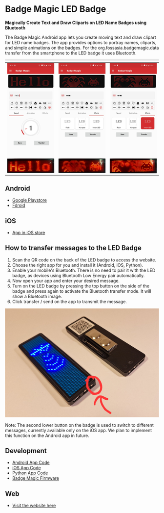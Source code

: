 # Badge Magic LED Badge

**Magically Create Text and Draw Cliparts on LED Name Badges using Bluetooth**

The Badge Magic Android app lets you create moving text and draw clipart for LED name badges. The app provides options to portray names, cliparts, and simple animations on the badges. For the org.fossasia.badgemagic.data transfer from the smartphone to the LED badge it uses Bluetooth.

| <!-- -->    | <!-- -->    | <!-- -->    |
|-------------|-------------|-------------|
| <img src="./img/screen-1.jpg" width="288" /> <img src="./img/screen-1-hard.png" width="288" /> | <img src="./img/screen-2.jpg" width="288" /> <img src="./img/screen-2-hard.png" width="288" /> | <img src="./img/screen-3.jpg" width="288" /> <img src="./img/screen-3-hard.png" width="288" /> |


## Android

* [Google Playstore](https://play.google.com/store/apps/details?id=org.fossasia.badgemagic)
* [Fdroid](https://f-droid.org/en/packages/org.fossasia.badgemagic/)

## iOS

* [App in iOS store](https://apps.apple.com/us/app/led-badge/id1461761458)

## How to transfer messages to the LED Badge

1. Scan the QR code on the back of the LED badge to access the website. 
2. Choose the right app for you and install it (Android, iOS, Python).
3. Enable your mobile's Bluetooth. There is no need to pair it with the LED badge, as devices using Bluetooth Low Energy pair automatically.
4. Now open your app and enter your desired message.
5. Turn on the LED badge by pressing the top button on the side of the badge and press again to activate the Bluetooth transfer mode. It will show a Bluetooth image.
6. Click transfer / send on the app to transmit the message.

![badgemagic](/img/badgemagic.jpg)

Note: The second lower button on the badge is used to switch to different messages, currently available only on the iOS app. We plan to implement this function on the Android app in future.

## Development

* [Android App Code](https://github.com/fossasia/badge-magic-android)
* [iOS App Code](https://github.com/fossasia/badge-magic-iOS)
* [Python App Code](https://github.com/fossasia/led-name-badge-ls32)
* [Badge Magic Firmware](https://github.com/fossasia/badgemagic-firmware)

## Web

* [Visit the website here](https://badgemagic.fossasia.org)
